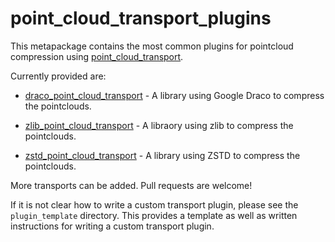 # point_cloud_transport_plugins

This metapackage contains the most common plugins for pointcloud compression using [point_cloud_transport](https://wiki.ros.org/point_cloud_transport).

Currently provided are:

- [draco_point_cloud_transport](https://github.com/ros-perception/point_cloud_transport_plugins/tree/iron/draco_point_cloud_transport) - A library using Google Draco to compress the pointclouds.

- [zlib_point_cloud_transport](https://github.com/ros-perception/point_cloud_transport_plugins/tree/iron/zlib_point_cloud_transport) - A libraory using zlib to compress the pointclouds.

- [zstd_point_cloud_transport](https://github.com/ros-perception/point_cloud_transport_plugins/tree/master/zstd_point_cloud_transport) - A library using ZSTD to compress the pointclouds.

More transports can be added. Pull requests are welcome!

If it is not clear how to write a custom transport plugin, please see the `plugin_template` directory. This provides a template as well as written instructions for writing a custom transport plugin.
